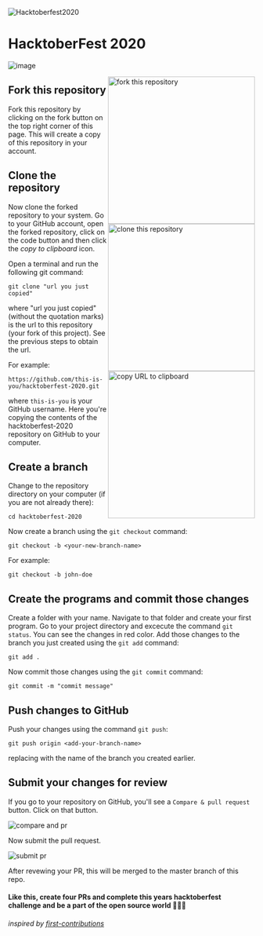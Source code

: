 ![Hacktoberfest2020](https://img.shields.io/badge/hacktoberfest-2020-green)

# HacktoberFest 2020
![image](https://hacktoberfest.digitalocean.com/assets/HF-full-logo-b05d5eb32b3f3ecc9b2240526104cf4da3187b8b61963dd9042fdc2536e4a76c.svg)

<img align="right" width="300" src="https://github.com/rubenshibu/css-components/blob/contributors/images/Fork.jpg" alt="fork this repository" />

## Fork this repository

Fork this repository by clicking on the fork button on the top right corner of this page.
This will create a copy of this repository in your account.

## Clone the repository

<img align="right" width="300" src="https://firstcontributions.github.io/assets/Readme/clone.png" alt="clone this repository" />

Now clone the forked repository to your system. Go to your GitHub account, open the forked repository, click on the code button and then click the _copy to clipboard_ icon.

Open a terminal and run the following git command:

```
git clone "url you just copied"
```

where "url you just copied" (without the quotation marks) is the url to this repository (your fork of this project). See the previous steps to obtain the url.

<img align="right" width="300" src="https://firstcontributions.github.io/assets/Readme/copy-to-clipboard.png" alt="copy URL to clipboard" />

For example:

```
https://github.com/this-is-you/hacktoberfest-2020.git
```

where `this-is-you` is your GitHub username. Here you're copying the contents of the hacktoberfest-2020 repository on GitHub to your computer.


## Create a branch

Change to the repository directory on your computer (if you are not already there):

```
cd hacktoberfest-2020
```

Now create a branch using the `git checkout` command:

```
git checkout -b <your-new-branch-name>
```

For example:

```
git checkout -b john-doe
```

## Create the programs and commit those changes

Create a folder with your name. Navigate to that folder and create your first program. Go to your project directory and excecute the command ```git status```. You can see the changes in red color.
Add those changes to the branch you just created using the ```git add``` command:

```git add .```

Now commit those changes using the ```git commit``` command:

```git commit -m "commit message"```

## Push changes to GitHub

Push your changes using the command ```git push```:

```git push origin <add-your-branch-name>```

replacing <add-your-branch-name> with the name of the branch you created earlier.

## Submit your changes for review

If you go to your repository on GitHub, you'll see a ```Compare & pull request``` button. Click on that button.

<img src="https://github.com/firstcontributions/first-contributions/blob/master/assets/compare-and-pull.png" alt="compare and pr">

Now submit the pull request.

<img src="https://github.com/firstcontributions/first-contributions/blob/master/assets/submit-pull-request.png" alt="submit pr">

After revewing your PR, this will be merged to the master branch of this repo.

#### Like this, create four PRs and complete this years hacktoberfest challenge and be a part of the open source world :partying_face::partying_face::partying_face:

###### inspired by [first-contributions](https://github.com/firstcontributions/first-contributions)
